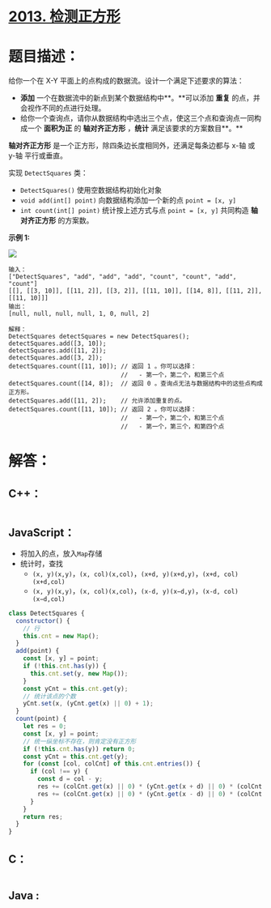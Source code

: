 # [2013. 检测正方形](https://leetcode-cn.com/problems/detect-squares/)

# 题目描述：

给你一个在 X-Y 平面上的点构成的数据流。设计一个满足下述要求的算法：

- **添加** 一个在数据流中的新点到某个数据结构中**。**可以添加 **重复** 的点，并会视作不同的点进行处理。
- 给你一个查询点，请你从数据结构中选出三个点，使这三个点和查询点一同构成一个 **面积为正** 的 **轴对齐正方形** ，**统计** 满足该要求的方案数目**。**

**轴对齐正方形** 是一个正方形，除四条边长度相同外，还满足每条边都与 x-轴 或 y-轴 平行或垂直。

实现 `DetectSquares` 类：

- `DetectSquares()` 使用空数据结构初始化对象
- `void add(int[] point)` 向数据结构添加一个新的点 `point = [x, y]`
- `int count(int[] point)` 统计按上述方式与点 `point = [x, y]` 共同构造 **轴对齐正方形** 的方案数。



**示例 1:**

![](https://assets.leetcode.com/uploads/2021/09/01/image.png)

```
输入：
["DetectSquares", "add", "add", "add", "count", "count", "add", "count"]
[[], [[3, 10]], [[11, 2]], [[3, 2]], [[11, 10]], [[14, 8]], [[11, 2]], [[11, 10]]]
输出：
[null, null, null, null, 1, 0, null, 2]

解释：
DetectSquares detectSquares = new DetectSquares();
detectSquares.add([3, 10]);
detectSquares.add([11, 2]);
detectSquares.add([3, 2]);
detectSquares.count([11, 10]); // 返回 1 。你可以选择：
                               //   - 第一个，第二个，和第三个点
detectSquares.count([14, 8]);  // 返回 0 。查询点无法与数据结构中的这些点构成正方形。
detectSquares.add([11, 2]);    // 允许添加重复的点。
detectSquares.count([11, 10]); // 返回 2 。你可以选择：
                               //   - 第一个，第二个，和第三个点
                               //   - 第一个，第三个，和第四个点
```
# 解答：

## C++：

```cpp

```

## JavaScript：

- 将加入的点，放入`Map`存储
- 统计时，查找
  - `(x, y)(x,y)`，`(x, col)(x,col)`，`(x+d, y)(x+d,y)`，`(x+d, col)(x+d,col)`
  - `(x, y)(x,y)`，`(x, col)(x,col)`，`(x-d, y)(x−d,y)`，`(x-d, col)(x−d,col)`

```javascript
class DetectSquares {
  constructor() {
    // 行
    this.cnt = new Map();
  }
  add(point) {
    const [x, y] = point;
    if (!this.cnt.has(y)) {
      this.cnt.set(y, new Map());
    }
    const yCnt = this.cnt.get(y);
    // 统计该点的个数
    yCnt.set(x, (yCnt.get(x) || 0) + 1);
  }
  count(point) {
    let res = 0;
    const [x, y] = point;
    // 统一纵坐标不存在，则肯定没有正方形
    if (!this.cnt.has(y)) return 0;
    const yCnt = this.cnt.get(y);
    for (const [col, colCnt] of this.cnt.entries()) {
      if (col !== y) {
        const d = col - y;
        res += (colCnt.get(x) || 0) * (yCnt.get(x + d) || 0) * (colCnt.get(x + d) || 0);
        res += (colCnt.get(x) || 0) * (yCnt.get(x - d) || 0) * (colCnt.get(x - d) || 0);
      }
    }
    return res;
  }
}
```

## C：

```c

```

## Java :

```java

```

